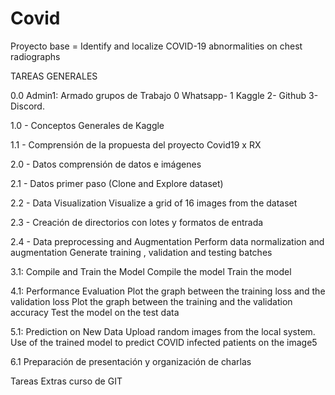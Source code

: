 # Covid
Proyecto base = Identify and localize COVID-19 abnormalities on chest radiographs


TAREAS GENERALES

0.0   Admin1: Armado grupos de Trabajo 0 Whatsapp- 1 Kaggle 2- Github 3- Discord.

1.0 - Conceptos Generales de Kaggle

1.1 - Comprensión de la propuesta del proyecto Covid19  x RX

2.0 - Datos comprensión de datos e imágenes

2.1 - Datos primer paso (Clone and Explore dataset)

2.2 - Data Visualization Visualize a grid of 16 images from the dataset

2.3 - Creación de directorios con lotes y formatos de entrada

2.4 - Data preprocessing and Augmentation Perform data normalization and augmentation Generate training , validation and testing batches

3.1: Compile and Train the Model Compile the model Train the model

4.1: Performance Evaluation Plot the graph between the training loss and the validation loss Plot the graph between the training and the validation accuracy Test the model on the test data

5.1: Prediction on New Data Upload random images from the local system. Use of the trained model to predict COVID infected patients on the image5

6.1  Preparación de presentación y organización de charlas 

Tareas Extras
curso de GIT
